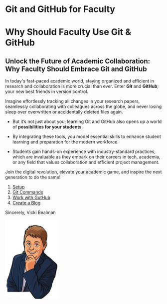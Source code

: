 # Git and GitHub for Faculty

# Why Should Faculty Use Git & GitHub
## Unlock the Future of Academic Collaboration: Why Faculty Should Embrace Git and GitHub
In today's fast-paced academic world, staying organized and efficient in research and collaboration is more crucial than ever. Enter ***Git*** and **GitHub**; your new best friends in version control. 

Imagine effortlessly tracking all changes in your research papers, seamlessly collaborating with colleagues across the globe, and never losing sleep over overwritten or accidentally deleted files again.
- But it’s not just about you; learning Git and GitHub also opens up a world of **possibilities for your students**. 

- By integrating these tools, you model essential skills to enhance student learning and preparation for the modern workforce. 

- Students gain hands-on experience with industry-standard practices, which are invaluable as they embark on their careers in tech, academia, or any field that values collaboration and efficient project management.

Join the digital revolution, elevate your academic game, and inspire the next generation to do the same!

1. [Setup](https://github.com/DrVicki/git-and-github-for-faculty/blob/main/SETUP.md)
2. [Git Commands](https://github.com/DrVicki/git-and-github-for-faculty/blob/main/GITCOMMANDS.md)
3. [Work with GutHub](https://github.com/DrVicki/git-and-github-for-faculty/blob/main/WORKWITHGITHUB.md)
4. [Create a Blog](https://github.com/DrVicki/git-and-github-for-faculty/blob/main/CREATEABLOG.md)

Sincerely,
Vicki Bealman


![](https://github.com/DrVicki/git-and-github-for-faculty/blob/main/images/imageedit_2_4161236629.png)
